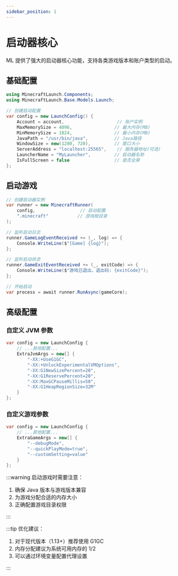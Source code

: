 ```yaml
---
sidebar_position: 1
---
```


# 启动器核心

ML 提供了强大的启动器核心功能，支持各类游戏版本和账户类型的启动。

## 基础配置

```csharp
using MinecraftLaunch.Components;
using MinecraftLaunch.Base.Models.Launch;

// 创建启动配置
var config = new LaunchConfig() {
    Account = account,                    // 账户实例
    MaxMemorySize = 4096,                // 最大内存(MB)
    MinMemorySize = 1024,                // 最小内存(MB)
    JavaPath = "/usr/bin/java",          // Java路径
    WindowSize = new(1280, 720),         // 窗口大小
    ServerAddress = "localhost:25565",    // 服务器地址(可选)
    LauncherName = "MyLauncher",         // 启动器名称
    IsFullScreen = false                 // 是否全屏
};
```

## 启动游戏

```csharp
// 创建启动器实例
var runner = new MinecraftRunner(
    config,                 // 启动配置
    ".minecraft"           // 游戏根目录
);

// 监听启动日志
runner.GameLogEventReceived += (_, log) => {
    Console.WriteLine($"[Game] {log}");
};

// 监听启动状态
runner.GameExitEventReceived += (_, exitCode) => {
    Console.WriteLine($"游戏已退出，退出码: {exitCode}");
};

// 开始启动
var process = await runner.RunAsync(gameCore);
```

## 高级配置

### 自定义 JVM 参数

```csharp
var config = new LaunchConfig {
    // ...其他配置...
    ExtraJvmArgs = new[] {
        "-XX:+UseG1GC",
        "-XX:+UnlockExperimentalVMOptions",
        "-XX:G1NewSizePercent=20",
        "-XX:G1ReservePercent=20",
        "-XX:MaxGCPauseMillis=50",
        "-XX:G1HeapRegionSize=32M"
    }
};
```

### 自定义游戏参数

```csharp
var config = new LaunchConfig {
    // ...其他配置...
    ExtraGameArgs = new[] {
        "--debugMode",
        "--quickPlayMode=true",
        "--customSetting=value"
    }
};
```

:::warning
启动游戏时需要注意：

1. 确保 Java 版本与游戏版本兼容
2. 为游戏分配合适的内存大小
3. 正确配置游戏目录权限

:::

:::tip
优化建议：

1. 对于现代版本（1.13+）推荐使用 G1GC
2. 内存分配建议为系统可用内存的 1/2
3. 可以通过环境变量配置代理设置

:::
